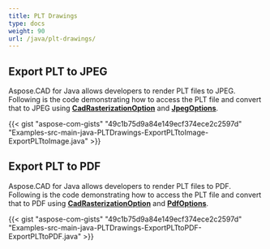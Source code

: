 ```yaml
---
title: PLT Drawings
type: docs
weight: 90
url: /java/plt-drawings/
---
```


## **Export PLT to JPEG**

Aspose.CAD for Java allows developers to render PLT files to JPEG. Following is the code demonstrating how to access the PLT file and convert that to JPEG using [**CadRasterizationOption**](https://apireference.aspose.com/cad/java/com.aspose.cad.imageoptions/CadRasterizationOptions) and [**JpegOptions**](https://apireference.aspose.com/cad/java/com.aspose.cad.imageoptions/JpegOptions).

{{< gist "aspose-com-gists" "49c1b75d9a84e149ecf374ece2c2597d" "Examples-src-main-java-PLTDrawings-ExportPLTtoImage-ExportPLTtoImage.java" >}}

## **Export PLT to PDF**

Aspose.CAD for Java allows developers to render PLT files to PDF. Following is the code demonstrating how to access the PLT file and convert that to PDF using [**CadRasterizationOption**](https://apireference.aspose.com/cad/java/com.aspose.cad.imageoptions/CadRasterizationOptions) and [**PdfOptions**](https://apireference.aspose.com/cad/java/com.aspose.cad.imageoptions/PdfOptions).

{{< gist "aspose-com-gists" "49c1b75d9a84e149ecf374ece2c2597d" "Examples-src-main-java-PLTDrawings-ExportPLTtoPDF-ExportPLTtoPDF.java" >}}

